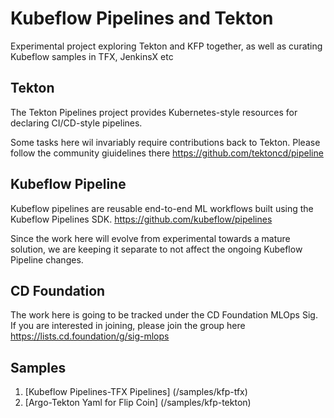 # Kubeflow Pipelines and Tekton
Experimental project exploring Tekton and KFP together, as well as curating Kubeflow samples in TFX, JenkinsX etc

## Tekton
The Tekton Pipelines project provides Kubernetes-style resources for declaring CI/CD-style pipelines.

Some tasks here wil invariably require contributions back to Tekton. Please follow the community giuidelines there
https://github.com/tektoncd/pipeline

## Kubeflow Pipeline
Kubeflow pipelines are reusable end-to-end ML workflows built using the Kubeflow Pipelines SDK. 
https://github.com/kubeflow/pipelines

Since the work here will evolve from experimental towards a mature solution, we are keeping it separate to not affect the ongoing Kubeflow Pipeline changes. 

## CD Foundation

The work here is going to be tracked under the CD Foundation MLOps Sig. If you are interested in joining, please join the group here
https://lists.cd.foundation/g/sig-mlops

## Samples

1. [Kubeflow Pipelines-TFX Pipelines] (/samples/kfp-tfx)
2. [Argo-Tekton Yaml for Flip Coin] (/samples/kfp-tekton)
